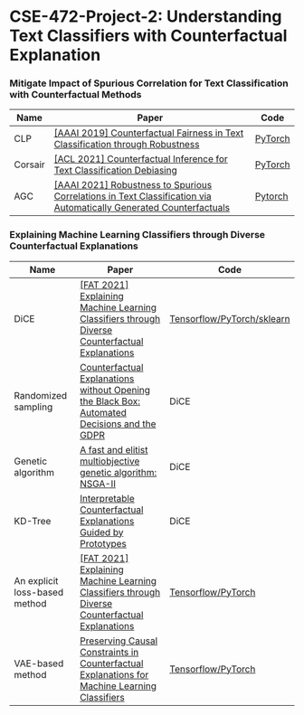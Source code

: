 # CSE-472-Project-2: Understanding Text Classifiers with Counterfactual Explanation

### Mitigate Impact of Spurious Correlation for Text Classification with Counterfactual Methods
|Name|Paper|Code
|---|---|---|
|CLP|[[AAAI 2019] Counterfactual Fairness in Text Classification through Robustness](https://arxiv.org/pdf/1809.10610.pdf)|[PyTorch](https://github.com/SaiSakethAluru/Counterfactual-fairness)
|Corsair|[[ACL 2021] Counterfactual Inference for Text Classification Debiasing](https://aclanthology.org/2021.acl-long.422.pdf)|[PyTorch](https://github.com/qianc62/Corsair)
|AGC|[[AAAI 2021] Robustness to Spurious Correlations in Text Classification via Automatically Generated Counterfactuals](https://dl.acm.org/doi/pdf/10.1145/3306618.3317950)|[Pytorch](https://github.com/tapilab/aaai-2021-counterfactuals)


### Explaining Machine Learning Classifiers through Diverse Counterfactual Explanations
|Name|Paper|Code
|---|---|---|
|DiCE|[[FAT 2021] Explaining Machine Learning Classifiers through Diverse Counterfactual Explanations](https://arxiv.org/pdf/1905.07697.pdf)|[Tensorflow/PyTorch/sklearn](https://github.com/interpretml/DiCE)
|Randomized sampling|[Counterfactual Explanations without Opening the Black Box: Automated Decisions and the GDPR](https://arxiv.org/ftp/arxiv/papers/1711/1711.00399.pdf)|DiCE
|Genetic algorithm|[A fast and elitist multiobjective genetic algorithm: NSGA-II](https://ieeexplore.ieee.org/stamp/stamp.jsp?tp=&arnumber=996017)|DiCE
|KD-Tree|[Interpretable Counterfactual Explanations Guided by Prototypes](https://arxiv.org/pdf/1907.02584.pdf)|DiCE
|An explicit loss-based method|[[FAT 2021] Explaining Machine Learning Classifiers through Diverse Counterfactual Explanations](https://arxiv.org/pdf/1905.07697.pdf)|[Tensorflow/PyTorch](https://github.com/interpretml/DiCE)
|VAE-based method|[Preserving Causal Constraints in Counterfactual Explanations for Machine Learning Classifiers](https://arxiv.org/pdf/1912.03277.pdf)|[Tensorflow/PyTorch](https://github.com/divyat09/cf-feasibility)
